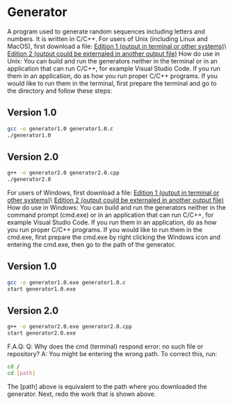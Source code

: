 # Generator
A program used to generate random sequences including letters and numbers. It is written in C/C++.
For users of Unix (including Linux and MacOS), first download a file:
[Edition 1 (output in terminal or other systems)](/UNIX/GENERATOR1.0.c)\\
[Edition 2 (output could be externaled in another output file)](/UNIX/GENERATOR2.0.cpp)
How do use in Unix:
You can build and run the generators neither in the terminal or in an application that can run C/C++, for example Visual Studio Code. If you run them in an application, do as how you run proper C/C++ programs. If you would like to run them in the terminal, first prepare the terminal and go to the directory and follow these steps:
## Version 1.0
```bash
gcc -o generator1.0 generator1.0.c
./generator1.0
```
## Version 2.0
```bash
g++ -o generator2.0 generator2.0.cpp
./generator2.0
```
For users of Windows, first download a file:
[Edition 1 (output in terminal or other systems)](/WINDOWS/GENERATOR1.0.c)\\
[Edition 2 (output could be externaled in another output file)](/WINDOWS/GENERATOR2.0.cpp)
How do use in Windows:
You can build and run the generators neither in the command prompt (cmd.exe) or in an application that can run C/C++, for example Visual Studio Code. If you run them in an application, do as how you run proper C/C++ programs. If you would like to run them in the cmd.exe, first prepare the cmd.exe by right clicking the Windows icon and entering the cmd.exe, then go to the path of the generator.
## Version 1.0
```bash
gcc -o generator1.0.exe generator1.0.c
start generator1.0.exe
```
## Version 2.0
```bash
g++ -o generator2.0.exe generator2.0.cpp
start generator2.0.exe
```
F.A.Q:
Q: Why does the cmd (terminal) respond error: no such file or repository?
A: You might be entering the wrong path. To correct this, run:
```bash
cd /
cd [path]
```
The \[path] above is equivalent to the path where you downloaded the generator.
Next, redo the work that is shown above.
